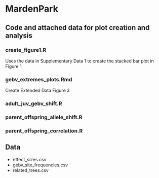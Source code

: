 # MardenPark

## Code and attached data for plot creation and analysis 

### create_figure1.R
Uses the data in Supplementary Data 1 to create the stacked bar plot in Figure 1

###  gebv_extremes_plots.Rmd
Create Extended Data Figure 3

###  adult_juv_gebv_shift.R

###  parent_offspring_allele_shift.R

###  parent_offspring_correlation.R


## Data
* effect_sizes.csv
* gebv_site_frequencies.csv
* related_trees.csv

